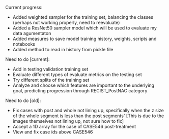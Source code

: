 Current progress: 
* Added weighted sampler for the training set, balancing the classes (perhaps not working properly, need to reevaluate)
* Added a ResNet50 sampler model which will be used to evaluate my data agumentaton
* Added measures to save model training history, weights, scripts and notebooks
* Added method to read in history from pickle file

Need to do [current]:
* Add in testing validation training set
* Evaluate different types of evaluate metrics on the testing set
* Try different splits of the training set
* Analyze and choose which features are important to the underlying goal, predicting progression through RECIST_PostNAC category

Need to do [old]:
* Fix cases with post and whole not lining up, specifically when the z size of the whole segment is less than the post segments' [This is due to the images themselves not lining up, not sure how to fix]
* Accept a 1D array for the case of CASE546 post-treatment
* View and fix case ids above CASE546

